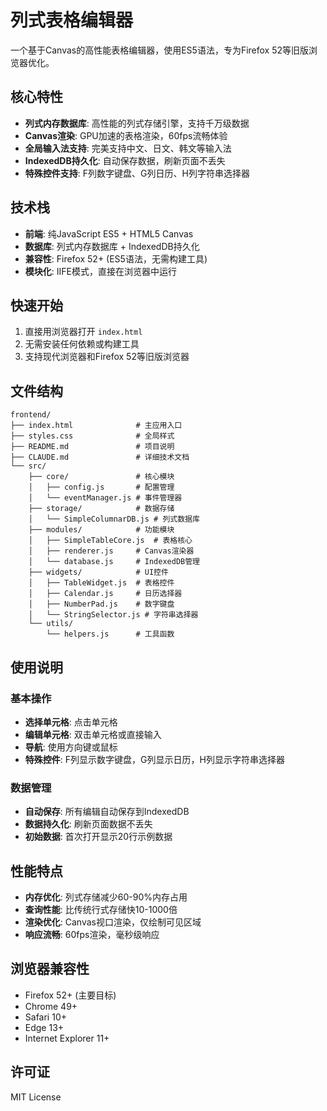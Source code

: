 # 列式表格编辑器

一个基于Canvas的高性能表格编辑器，使用ES5语法，专为Firefox 52等旧版浏览器优化。

## 核心特性

- **列式内存数据库**: 高性能的列式存储引擎，支持千万级数据
- **Canvas渲染**: GPU加速的表格渲染，60fps流畅体验
- **全局输入法支持**: 完美支持中文、日文、韩文等输入法
- **IndexedDB持久化**: 自动保存数据，刷新页面不丢失
- **特殊控件支持**: F列数字键盘、G列日历、H列字符串选择器

## 技术栈

- **前端**: 纯JavaScript ES5 + HTML5 Canvas
- **数据库**: 列式内存数据库 + IndexedDB持久化
- **兼容性**: Firefox 52+ (ES5语法，无需构建工具)
- **模块化**: IIFE模式，直接在浏览器中运行

## 快速开始

1. 直接用浏览器打开 `index.html`
2. 无需安装任何依赖或构建工具
3. 支持现代浏览器和Firefox 52等旧版浏览器

## 文件结构

```
frontend/
├── index.html              # 主应用入口
├── styles.css              # 全局样式
├── README.md               # 项目说明
├── CLAUDE.md               # 详细技术文档
└── src/
    ├── core/               # 核心模块
    │   ├── config.js       # 配置管理
    │   └── eventManager.js # 事件管理器
    ├── storage/            # 数据存储
    │   └── SimpleColumnarDB.js # 列式数据库
    ├── modules/            # 功能模块
    │   ├── SimpleTableCore.js  # 表格核心
    │   ├── renderer.js     # Canvas渲染器
    │   └── database.js     # IndexedDB管理
    ├── widgets/            # UI控件
    │   ├── TableWidget.js  # 表格控件
    │   ├── Calendar.js     # 日历选择器
    │   ├── NumberPad.js    # 数字键盘
    │   └── StringSelector.js # 字符串选择器
    └── utils/
        └── helpers.js      # 工具函数
```

## 使用说明

### 基本操作
- **选择单元格**: 点击单元格
- **编辑单元格**: 双击单元格或直接输入
- **导航**: 使用方向键或鼠标
- **特殊控件**: F列显示数字键盘，G列显示日历，H列显示字符串选择器

### 数据管理
- **自动保存**: 所有编辑自动保存到IndexedDB
- **数据持久化**: 刷新页面数据不丢失
- **初始数据**: 首次打开显示20行示例数据

## 性能特点

- **内存优化**: 列式存储减少60-90%内存占用
- **查询性能**: 比传统行式存储快10-1000倍
- **渲染优化**: Canvas视口渲染，仅绘制可见区域
- **响应流畅**: 60fps渲染，毫秒级响应

## 浏览器兼容性

- Firefox 52+ (主要目标)
- Chrome 49+
- Safari 10+
- Edge 13+
- Internet Explorer 11+

## 许可证

MIT License